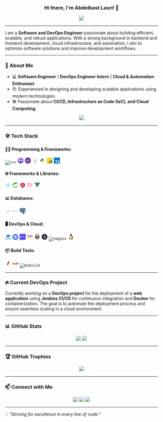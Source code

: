 ### <div align="center">Hi there, I'm Abdelbast Lasri! 👋</div>

<div align="center">
  <img src="https://media.giphy.com/media/qgQUggAC3Pfv687qPC/giphy.gif" width="60%" />
</div>


---

I am a **Software and DevOps Engineer** passionate about building efficient, scalable, and robust applications. With a strong background in backend and frontend development, cloud infrastructure, and automation, I aim to optimize software solutions and improve development workflows.

---

### 🚀 About Me
- 💻 **Software Engineer** | **DevOps Engineer Intern** | **Cloud & Automation Enthusiast**
- 🏗️ Experienced in designing and developing scalable applications using modern technologies.
- 🛠️ Passionate about **CI/CD, Infrastructure as Code (IaC), and Cloud Computing**.

<div align="center">
  <img src="https://github.com/AbdelbastLasri/AbdelbastLasri/blob/main/images/programming-fun.gif?raw=true" width="40%" />
</div>

---

### 🛠️ Tech Stack
#### **👨‍💻 Programming & Frameworks:**
<code><img height="20" alt="c++" src="https://raw.githubusercontent.com/github/explore/80688e429a7d4ef2fca1e82350fe8e3517d3494d/topics/cplusplus/cplusplus.png"></code>
<code><img height="20" alt="csharp" src="https://raw.githubusercontent.com/github/explore/80688e429a7d4ef2fca1e82350fe8e3517d3494d/topics/csharp/csharp.png"></code>
<code><img height="20" alt="dotnet" src="https://raw.githubusercontent.com/github/explore/80688e429a7d4ef2fca1e82350fe8e3517d3494d/topics/dotnet/dotnet.png"></code>
<code><img height="20" alt="java" src="https://raw.githubusercontent.com/github/explore/80688e429a7d4ef2fca1e82350fe8e3517d3494d/topics/java/java.png"></code>
<code><img height="20" alt="python" src="https://raw.githubusercontent.com/github/explore/80688e429a7d4ef2fca1e82350fe8e3517d3494d/topics/python/python.png"></code>
<code><img height="20" alt="javascript" src="https://raw.githubusercontent.com/github/explore/80688e429a7d4ef2fca1e82350fe8e3517d3494d/topics/javascript/javascript.png"></code>
<code><img height="20" alt="typescript" src="https://raw.githubusercontent.com/github/explore/80688e429a7d4ef2fca1e82350fe8e3517d3494d/topics/typescript/typescript.png"></code>

#### **🌐 Frameworks & Libraries:**
<code><img height="20" alt="react" src="https://raw.githubusercontent.com/github/explore/80688e429a7d4ef2fca1e82350fe8e3517d3494d/topics/react/react.png"></code>
<code><img height="20" alt="springboot" src="https://raw.githubusercontent.com/github/explore/9b34fd2b6155a29e9eaffbc1b5b847fe5b058d07/topics/spring/spring.png"></code>
<code><img height="20" alt="angular" src="https://raw.githubusercontent.com/github/explore/80688e429a7d4ef2fca1e82350fe8e3517d3494d/topics/angular/angular.png"></code>
<code><img height="20" alt="laravel" src="https://raw.githubusercontent.com/github/explore/80688e429a7d4ef2fca1e82350fe8e3517d3494d/topics/laravel/laravel.png"></code>
<code><img height="20" alt="vuejs" src="https://raw.githubusercontent.com/github/explore/80688e429a7d4ef2fca1e82350fe8e3517d3494d/topics/vue/vue.png"></code>

#### **📊 Databases:**
<code><img height="20" alt="mysql" src="https://raw.githubusercontent.com/github/explore/80688e429a7d4ef2fca1e82350fe8e3517d3494d/topics/mysql/mysql.png"></code>
<code><img height="20" alt="mongodb" src="https://raw.githubusercontent.com/github/explore/80688e429a7d4ef2fca1e82350fe8e3517d3494d/topics/mongodb/mongodb.png"></code>
<code><img height="20" alt="postgresql" src="https://raw.githubusercontent.com/github/explore/80688e429a7d4ef2fca1e82350fe8e3517d3494d/topics/postgresql/postgresql.png"></code>

#### **🖥️ DevOps & Cloud:**
<code><img height="20" alt="docker" src="https://raw.githubusercontent.com/github/explore/80688e429a7d4ef2fca1e82350fe8e3517d3494d/topics/docker/docker.png"></code>
<code><img height="20" alt="kubernetes" src="https://raw.githubusercontent.com/github/explore/80688e429a7d4ef2fca1e82350fe8e3517d3494d/topics/kubernetes/kubernetes.png"></code>
<code><img height="20" alt="terraform" src="https://raw.githubusercontent.com/github/explore/80688e429a7d4ef2fca1e82350fe8e3517d3494d/topics/terraform/terraform.png"></code>
<code><img height="20" alt="aws" src="https://raw.githubusercontent.com/github/explore/80688e429a7d4ef2fca1e82350fe8e3517d3494d/topics/aws/aws.png"></code>
<code><img height="20" alt="jenkins" src="https://raw.githubusercontent.com/github/explore/74f5c64cda2b4b0a67a46802ff6d9538797f5649/topics/jenkins/jenkins.png"></code>
<code><img height="20" alt="ansible" src="https://raw.githubusercontent.com/github/explore/80688e429a7d4ef2fca1e82350fe8e3517d3494d/topics/ansible/ansible.png"></code>
<code><img height="20" alt="nagios" src="https://raw.githubusercontent.com/github/explore/3dbd29d87f742fe1b380defd7f8f104c06f7a23b/topics/nagios/nagios.png"></code>
<code><img height="20" alt="linux" src="https://raw.githubusercontent.com/github/explore/80688e429a7d4ef2fca1e82350fe8e3517d3494d/topics/linux/linux.png"></code>

#### **📦 Build Tools:**
<code><img height="20" alt="maven" src="https://raw.githubusercontent.com/github/explore/80688e429a7d4ef2fca1e82350fe8e3517d3494d/topics/maven/maven.png"></code>
<code><img height="20" alt="git" src="https://raw.githubusercontent.com/github/explore/80688e429a7d4ef2fca1e82350fe8e3517d3494d/topics/git/git.png"></code>
<code><img height="20" alt="msbuild" src="https://raw.githubusercontent.com/github/explore/56f6f6ffb493dff5fc67b0caa59a8fa3d60727fe/topics/msbuild/msbuild.png"></code>



---
### 🔥 Current DevOps Project
Currently working on a **DevOps project** for the deployment of a **web application** using **Jenkins CI/CD** for continuous integration and **Docker** for containerization. The goal is to automate the deployment process and ensure seamless scaling in a cloud environment.

---

### 📊 GitHub Stats
<div align="center">
  <img src="https://github-readme-stats.vercel.app/api?username=AbdelbastLasri&show_icons=true&theme=radical" width="48%" />
  <img src="https://github-readme-stats.vercel.app/api/top-langs/?username=AbdelbastLasri&layout=compact&theme=radical" width="48%" />
</div>

---

### 🏆 GitHub Trophies
<div align="center">
  <img src="https://github-profile-trophy.vercel.app/?username=AbdelbastLasri&theme=radical&no-bg=true&margin-w=10&row=1&column=6" />
</div>

---

### 📫 Connect with Me
<div align="center">
  <a href="https://www.linkedin.com/in/abdelbast-lasri-583028199/" target="_blank"><img src="https://img.shields.io/badge/LinkedIn-blue?style=for-the-badge&logo=linkedin"></a>
  <a href="mailto:worklasri247@gmail.com" target="_blank"><img src="https://img.shields.io/badge/Email-D14836?style=for-the-badge&logo=gmail&logoColor=white"></a>
  <a href="https://www.reddit.com/user/ABLASRI/" target="_blank"><img src="https://img.shields.io/badge/Reddit-orange?style=for-the-badge&logo=reddit"></a>
</div>


---

💡 _"Striving for excellence in every line of code."_

